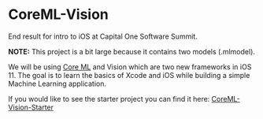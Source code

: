 # CoreML-Vision
End result for intro to iOS at Capital One Software Summit. 

**NOTE:** This project is a bit large because it contains two models (.mlmodel). 

We will be using [Core ML](https://developer.apple.com/machine-learning/) and Vision which are two new frameworks in iOS 11. The goal is to learn the basics of Xcode and iOS while building a simple Machine Learning application. 

If you would like to see the starter project you can find it here: [CoreML-Vision-Starter](https://github.com/chrislonge/CoreML-Vision-Starter)
